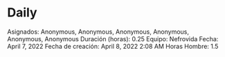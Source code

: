# Daily

Asignados: Anonymous, Anonymous, Anonymous, Anonymous, Anonymous, Anonymous
Duración (horas): 0.25
Equipo: Nefrovida
Fecha: April 7, 2022
Fecha de creación: April 8, 2022 2:08 AM
Horas Hombre: 1.5